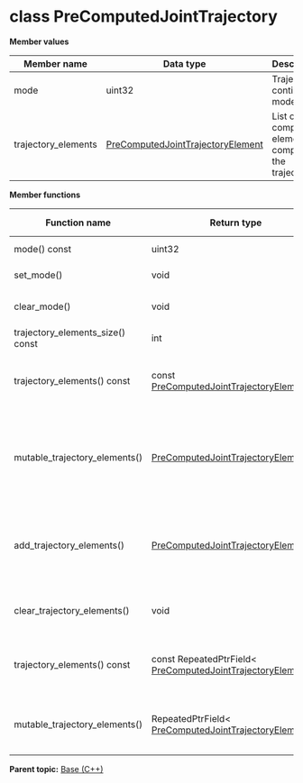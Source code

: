 # class PreComputedJointTrajectory

 **Member values** 

|Member name|Data type|Description|
|-----------|---------|-----------|
|mode|uint32|Trajectory continuity mode|
|trajectory\_elements| [PreComputedJointTrajectoryElement](PreComputedJointTrajectoryElement.md#)|List of pre-computed elements composing the trajectory.|

 **Member functions** 

|Function name|Return type|Input type|Description|
|-------------|-----------|----------|-----------|
|mode\(\) const|uint32|void|Returns the current value of mode. If the mode is not set, returns 0.|
|set\_mode\(\)|void|uint32|Sets the value of mode. After calling this, mode\(\) will return value.|
|clear\_mode\(\)|void|void|Clears the value of mode. After calling this, mode\(\) will return the empty string/empty bytes.|
|trajectory\_elements\_size\(\) const|int|void|Returns the number of elements currently in the field.|
|trajectory\_elements\(\) const|const [PreComputedJointTrajectoryElement](PreComputedJointTrajectoryElement.md#)|int index|Returns the element at the given zero-based index. Calling this method with index outside of \[0, trajectory\_elements\_size\(\)\) yields undefined behavior.|
|mutable\_trajectory\_elements\(\)| [PreComputedJointTrajectoryElement](PreComputedJointTrajectoryElement.md#)\*|int index|Returns a pointer to the mutable [PreComputedJointTrajectoryElement](PreComputedJointTrajectoryElement.md#) object that stores the value of the element at the given zero-based index. Calling this method with index outside of \[0, trajectory\_elements\_size\(\)\) yields undefined behavior.|
|add\_trajectory\_elements\(\)| [PreComputedJointTrajectoryElement](PreComputedJointTrajectoryElement.md#)\*|void|Adds a new element and returns a pointer to it. The returned [PreComputedJointTrajectoryElement](PreComputedJointTrajectoryElement.md#) is mutable and will have none of its fields set \(i.e. it will be identical to a newly-allocated [PreComputedJointTrajectoryElement](PreComputedJointTrajectoryElement.md#)\).|
|clear\_trajectory\_elements\(\)|void|void|Removes all elements from the field. After calling this, trajectory\_elements\_size\(\) will return zero.|
|trajectory\_elements\(\) const|const RepeatedPtrField< [PreComputedJointTrajectoryElement](PreComputedJointTrajectoryElement.md#)\>&|void|Returns the underlying RepeatedPtrField that stores the field's elements. This container class provides STL-like iterators and other methods.|
|mutable\_trajectory\_elements\(\)|RepeatedPtrField< [PreComputedJointTrajectoryElement](PreComputedJointTrajectoryElement.md#)\>\*|void|Returns a pointer to the underlying mutable RepeatedPtrField that stores the field's elements. This container class provides STL-like iterators and other methods.|

**Parent topic:** [Base \(C++\)](../../summary_pages/Base.md)


